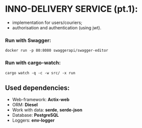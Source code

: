 # INNO-DELIVERY SERVICE (pt.1): 
- implementation for users/couriers;
- authorisation and authentication (using jwt).

### Run with Swagger:
`docker run -p 80:8080 swaggerapi/swagger-editor`

### Run with cargo-watch:
`cargo watch -q -c -w src/ -x run`


## Used dependencies:

- Web-framework: **Actix-web**
- ORM: **Diesel** 
- Work with data: **serde**, **serde-json**
- Database: **PostgreSQL**
- Loggers: **env-logger**
